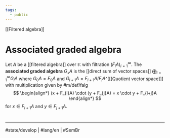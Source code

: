 ```yaml
---
tags:
  - public
---
```

[[Filtered algebra]]
# Associated graded algebra

Let $A$ be a [[filtered algebra]] over $\mathbb{K}$ with filtration $(F_{i}A)_{i=1}^\infty$.
The **associated graded algebra** $G_{\bullet}A$ is the [[direct sum of vector spaces]] $\bigoplus_{i=1}^\infty G_{i}A$ where $G_{0}A = F_{0}A$ and $G_{i+1}A = F_{i+1}A / F_{i} A$^[[[Quotient vector space]]]
with multiplication given by #m/def/falg
$$
\begin{align*}
(x + F_{i}A) \cdot (y + F_{j}A) = x \cdot y + F_{i+j}A
\end{align*}
$$
for $x \in F_{i+1}A$ and $y \in F_{j+1}A$.

#
---
#state/develop  | #lang/en | #SemBr
